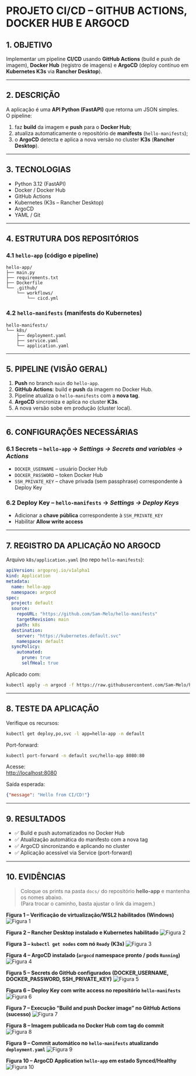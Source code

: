 # PROJETO CI/CD – GITHUB ACTIONS, DOCKER HUB E ARGOCD

## 1. OBJETIVO
Implementar um pipeline **CI/CD** usando **GitHub Actions** (build e push de imagem), **Docker Hub** (registro de imagens) e **ArgoCD** (deploy contínuo em **Kubernetes K3s** via **Rancher Desktop**).

---

## 2. DESCRIÇÃO
A aplicação é uma **API Python (FastAPI)** que retorna um JSON simples.  
O pipeline:
1) faz **build** da imagem e **push** para o **Docker Hub**;  
2) atualiza automaticamente o repositório de **manifests** (`hello-manifests`);  
3) o **ArgoCD** detecta e aplica a nova versão no cluster **K3s** (**Rancher Desktop**).

---

## 3. TECNOLOGIAS
- Python 3.12 (FastAPI)  
- Docker / Docker Hub  
- GitHub Actions  
- Kubernetes (K3s – Rancher Desktop)  
- ArgoCD  
- YAML / Git

---

## 4. ESTRUTURA DOS REPOSITÓRIOS

### 4.1 `hello-app` (código e pipeline)
```
hello-app/
├── main.py
├── requirements.txt
├── Dockerfile
└── .github/
    └── workflows/
        └── cicd.yml
```

### 4.2 `hello-manifests` (manifests do Kubernetes)
```
hello-manifests/
└── k8s/
    ├── deployment.yaml
    ├── service.yaml
    └── application.yaml
```

---

## 5. PIPELINE (VISÃO GERAL)
1. **Push** no branch `main` do `hello-app`.  
2. **GitHub Actions**: build e **push** da imagem no Docker Hub.  
3. Pipeline atualiza o `hello-manifests` com a **nova tag**.  
4. **ArgoCD** sincroniza e aplica no cluster **K3s**.  
5. A nova versão sobe em produção (cluster local).

---

## 6. CONFIGURAÇÕES NECESSÁRIAS

### 6.1 Secrets – `hello-app` → *Settings → Secrets and variables → Actions*
- `DOCKER_USERNAME` – usuário Docker Hub  
- `DOCKER_PASSWORD` – token Docker Hub  
- `SSH_PRIVATE_KEY` – chave privada (sem passphrase) correspondente à Deploy Key

### 6.2 Deploy Key – `hello-manifests` → *Settings → Deploy Keys*
- Adicionar a **chave pública** correspondente à `SSH_PRIVATE_KEY`  
- Habilitar **Allow write access**

---

## 7. REGISTRO DA APLICAÇÃO NO ARGOCD
Arquivo `k8s/application.yaml` (no repo `hello-manifests`):
```yaml
apiVersion: argoproj.io/v1alpha1
kind: Application
metadata:
  name: hello-app
  namespace: argocd
spec:
  project: default
  source:
    repoURL: "https://github.com/Sam-Melo/hello-manifests"
    targetRevision: main
    path: k8s
  destination:
    server: "https://kubernetes.default.svc"
    namespace: default
  syncPolicy:
    automated:
      prune: true
      selfHeal: true
```

Aplicado com:
```bash
kubectl apply -n argocd -f https://raw.githubusercontent.com/Sam-Melo/hello-manifests/main/k8s/application.yaml
```

---

## 8. TESTE DA APLICAÇÃO

Verifique os recursos:
```bash
kubectl get deploy,po,svc -l app=hello-app -n default
```

Port-forward:
```bash
kubectl port-forward -n default svc/hello-app 8080:80
```

Acesse:  
[http://localhost:8080](http://localhost:8080)

Saída esperada:
```json
{"message": "Hello from CI/CD!"}
```

---

## 9. RESULTADOS
- ✅ Build e push automatizados no Docker Hub  
- ✅ Atualização automática do manifesto com a nova tag  
- ✅ ArgoCD sincronizando e aplicando no cluster  
- ✅ Aplicação acessível via Service (port-forward)  

---

## 10. EVIDÊNCIAS
> Coloque os prints na pasta `docs/` do repositório **hello-app** e mantenha os nomes abaixo.  
> (Para trocar o caminho, basta ajustar o link da imagem.)

**Figura 1 – Verificação de virtualização/WSL2 habilitados (Windows)**
![Figura 1](docs/01-wsl-hyperv-ok.png)

**Figura 2 – Rancher Desktop instalado e Kubernetes habilitado**
![Figura 2](docs/02-rancher-desktop-k8s-on.png)

**Figura 3 – `kubectl get nodes` com nó `Ready` (K3s)**
![Figura 3](docs/03-kubectl-get-nodes.png)

**Figura 4 – ArgoCD instalado (`argocd` namespace pronto / pods `Running`)**
![Figura 4](docs/04-argocd-pods-running.png)

**Figura 5 – Secrets do GitHub configurados (DOCKER_USERNAME, DOCKER_PASSWORD, SSH_PRIVATE_KEY)**
![Figura 5](docs/05-github-secrets.png)

**Figura 6 – Deploy Key com write access no repositório `hello-manifests`**
![Figura 6](docs/06-deploy-key-hello-manifests.png)

**Figura 7 – Execução “Build and push Docker image” no GitHub Actions (sucesso)**
![Figura 7](docs/07-actions-build-push.png)

**Figura 8 – Imagem publicada no Docker Hub com tag do commit**
![Figura 8](docs/08-dockerhub-tags.png)

**Figura 9 – Commit automático no `hello-manifests` atualizando `deployment.yaml`**
![Figura 9](docs/09-commit-manifests-update.png)

**Figura 10 – ArgoCD Application `hello-app` em estado Synced/Healthy**
![Figura 10](docs/10-argocd-synced-healthy.png)
